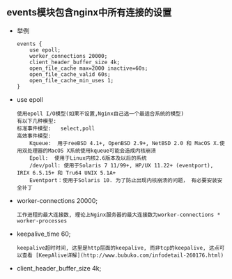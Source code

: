 ## events模块包含nginx中所有连接的设置  
-   举例  
    ```
    events {
        use epoll;
        worker_connections 20000;
        client_header_buffer_size 4k;
        open_file_cache max=2000 inactive=60s;
        open_file_cache_valid 60s;
        open_file_cache_min_uses 1;
    }
    ```

-   use epoll

        使用epoll I/O模型(如果不设置,Nginx自己选一个最适合系统的模型)   
        有以下几种模型:     
        标准事件模型:   select,poll 
        高效事件模型:   
            Kqueue:  用于reeBSD 4.1+, OpenBSD 2.9+, NetBSD 2.0 和 MacOS X.使用双处理器的MacOS X系统使用kqueue可能会造成内核崩溃 
            Epoll:  使用于Linux内核2.6版本及以后的系统  
            /dev/poll: 使用于Solaris 7 11/99+, HP/UX 11.22+ (eventport), IRIX 6.5.15+ 和 Tru64 UNIX 5.1A+   
            Eventport：使用于Solaris 10. 为了防止出现内核崩溃的问题， 有必要安装安全补丁    

-   worker-connections 20000;    

        工作进程的最大连接数, 理论上Nginx服务器的最大连接数为worker-connections * worker-processes  

-   keepalive_time 60;

        keepalive超时时间, 这里是http层面的keepalive, 而非tcp的keepalive, 这点可以查看 [KeepAlive详解](http://www.bubuko.com/infodetail-260176.html)  


-   client_header_buffer_size 4k;

        
